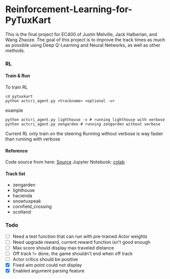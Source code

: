 # Reinforcement-Learning-for-PyTuxKart
This is the final project for EC400 of Justin Melville, Jack Halberian, and Wang Zhaoze. The goal of this project is to improve the track times as much as possible using Deep Q-Learning and Neural Networks, as well as other methods. 

### RL
#### Train & Run
To train RL
```
cd pytuxkart
python actcri_agent.py <trackname> <optional -v>
```
example
```
python actcri_agent.py lighthouse -v # running lighthouse with verbose
python actcri_agent.py zengarden # running zengarden without verbose
```
Current RL only train on the steering
Running without verbose is way faster than running with verbose
#### Reference
Code source from here: [Source](https://github.com/MrSyee/pg-is-all-you-need)
Jupyter Notebook: [colab](https://colab.research.google.com/github/MrSyee/pg-is-all-you-need/blob/master/01.A2C.ipynb)

#### Track list
- zengarden
- lighthouse
- hacienda
- snowtuxpeak
- cornfield_crossing
- scotland

### Todo
- [ ] Need a test function that can run with pre-trained Actor weights
- [ ] Need upgrade reward, current reward function isn't good enough
- [ ] Max score should display max traveled distance
- [ ] Off track != done, the game shouldn't end when off track
- [ ] Actor critics should be positive
- [x] Fixed aim point could not display
- [x] Enabled argument parsing feature